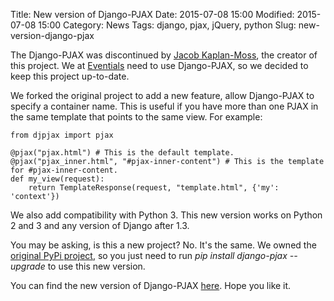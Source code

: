 Title: New version of Django-PJAX
Date: 2015-07-08 15:00
Modified: 2015-07-08 15:00
Category: News
Tags: django, pjax, jQuery, python
Slug: new-version-django-pjax

The Django-PJAX was discontinued by [Jacob Kaplan-Moss](http://jacobian.org/), the creator of this project. We at [Eventials](https://www.eventials.com) need to use Django-PJAX, so we decided to keep this project up-to-date.

We forked the original project to add a new feature, allow Django-PJAX to specify a container name. This is useful if you have more than one PJAX in the same template that points to the same view. For example:

    from djpjax import pjax

    @pjax("pjax.html") # This is the default template.
    @pjax("pjax_inner.html", "#pjax-inner-content") # This is the template for #pjax-inner-content.
    def my_view(request):
        return TemplateResponse(request, "template.html", {'my': 'context'})

We also add compatibility with Python 3. This new version works on Python 2 and 3 and any version of Django after 1.3.

You may be asking, is this a new project? No. It's the same. We owned the [original PyPi project](https://pypi.python.org/pypi/django-pjax), so you just need to run *pip install django-pjax --upgrade* to use this new version.

You can find the new version of Django-PJAX [here](https://github.com/eventials/django-pjax). Hope you like it.
